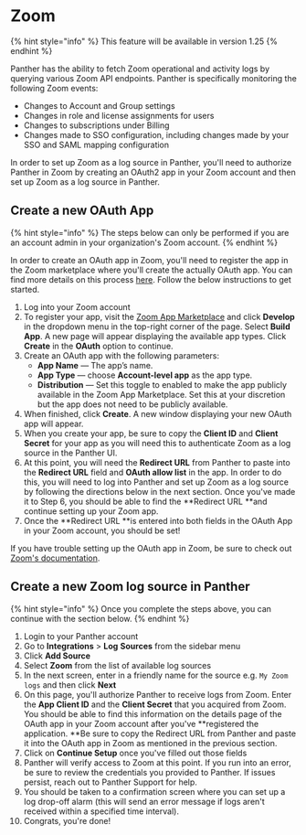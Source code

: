 # Zoom

{% hint style="info" %}
This feature will be available in version 1.25
{% endhint %}

Panther has the ability to fetch Zoom operational and activity logs by querying various Zoom API endpoints. Panther is specifically monitoring the following Zoom events:

* Changes to Account and Group settings
* Changes in role and license assignments for users
* Changes to subscriptions under Billing
* Changes made to SSO configuration, including changes made by your SSO and SAML mapping configuration

In order to set up Zoom as a log source in Panther, you'll need to authorize Panther in Zoom by creating an OAuth2 app in your Zoom account and then set up Zoom as a log source in Panther.&#x20;

## Create a new OAuth App&#x20;

{% hint style="info" %}
The steps below can only be performed if you are an account admin in your organization's Zoom account.
{% endhint %}

In order to create an OAuth app in Zoom, you'll need to register the app in the Zoom marketplace where you'll create the actually OAuth app. You can find more details on this process [here](https://marketplace.zoom.us/docs/guides/build/oauth-app). Follow the below instructions to get started.

1. Log into your Zoom account
2. To register your app, visit the [Zoom App Marketplace](https://marketplace.zoom.us) and click **Develop** in the dropdown menu in the top-right corner of the page. Select **Build App**. A new page will appear displaying the available app types. Click **Create** in the **OAuth** option to continue.
3. Create an OAuth app with the following parameters:
   * **App Name** — The app’s name.
   * **App Type** — choose **Account-level app** as the app type.
   * **Distribution** — Set this toggle to enabled to make the app publicly available in the Zoom App Marketplace. Set this at your discretion but the app does not need to be publicly available.
4. When finished, click **Create**. A new window displaying your new OAuth app will appear.
5. When you create your app, be sure to copy the **Client ID** and **Client Secret** for your app as you will need this to authenticate Zoom as a log source in the Panther UI.
6. At this point, you will need the **Redirect URL** from Panther to paste into the **Redirect URL** field and **OAuth allow list** in the app. In order to do this, you will need to log into Panther and set up Zoom as a log source by following the directions below in the next section. Once you've made it to Step 6, you should be able to find the **Redirect URL **and continue setting up your Zoom app.
7. Once the **Redirect URL **is entered into both fields in the OAuth App in your Zoom account, you should be set!

If you have trouble setting up the OAuth app in Zoom, be sure to check out[ Zoom's documentation](https://marketplace.zoom.us/docs/guides/build/oauth-app).

## Create a new Zoom log source in Panther

{% hint style="info" %}
Once you complete the steps above, you can continue with the section below.
{% endhint %}

1. Login to your Panther account
2. Go to **Integrations** > **Log** **Sources** from the sidebar menu
3. Click **Add Source**
4. Select **Zoom** from the list of available log sources
5. In the next screen, enter in a friendly name for the source e.g. `My Zoom logs` and then click **Next**
6. On this page, you'll authorize Panther to receive logs from Zoom. Enter the **App Client ID** and the **Client Secret** that you acquired from Zoom. You should be able to find this information on the details page of the OAuth app in your Zoom account after you've **registered the application. **Be sure to copy the Redirect URL from Panther and paste it into the OAuth app in Zoom as mentioned in the previous section.
7. Click on **Continue Setup** once you've filled out those fields
8. Panther will verify access to Zoom at this point. If you run into an error, be sure to review the credentials you provided to Panther. If issues persist, reach out to Panther Support for help.
9. You should be taken to a confirmation screen where you can set up a log drop-off alarm (this will send an error message if logs aren't received within a specified time interval).
10. Congrats, you're done!

